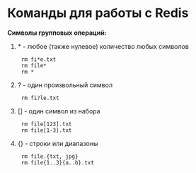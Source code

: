 # Команды для работы с Redis

**Символы групповых операций:** 
1. \* - любое (также нулевое) количество любых символов

        rm fi*e.txt  
        rm file*  
        rm *

2. \? - один произвольный символ

        rm fi?le.txt
    
3. \[\] - один символ из набора

        rm file[123].txt
        rm file[1-3].txt

4. \{\} - строки или диапазоны

        rm file.{txt, jpg}
        rm file{1..3}{a..b}.txt
